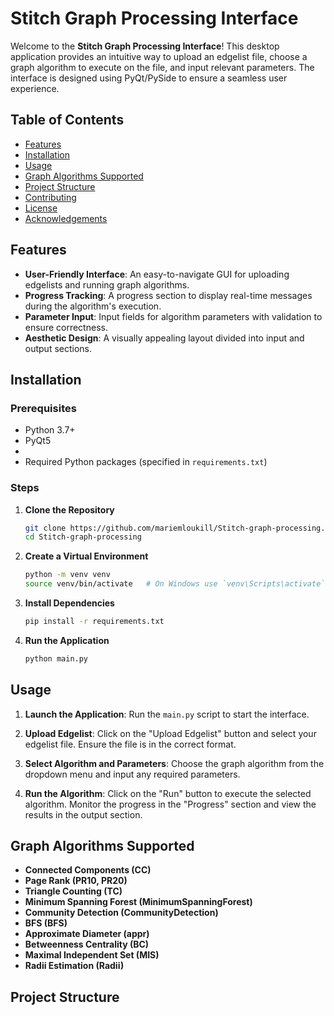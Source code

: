 # Stitch Graph Processing Interface

Welcome to the **Stitch Graph Processing Interface**! This desktop application provides an intuitive way to upload an edgelist file, choose a graph algorithm to execute on the file, and input relevant parameters. The interface is designed using PyQt/PySide to ensure a seamless user experience.

## Table of Contents

- [Features](#features)
- [Installation](#installation)
- [Usage](#usage)
- [Graph Algorithms Supported](#graph-algorithms-supported)
- [Project Structure](#project-structure)
- [Contributing](#contributing)
- [License](#license)
- [Acknowledgements](#acknowledgements)

## Features

- **User-Friendly Interface**: An easy-to-navigate GUI for uploading edgelists and running graph algorithms.
- **Progress Tracking**: A progress section to display real-time messages during the algorithm's execution.
- **Parameter Input**: Input fields for algorithm parameters with validation to ensure correctness.
- **Aesthetic Design**: A visually appealing layout divided into input and output sections.

## Installation

### Prerequisites

- Python 3.7+
- PyQt5
- 
- Required Python packages (specified in `requirements.txt`)

### Steps

1. **Clone the Repository**
    ```bash
    git clone https://github.com/mariemloukill/Stitch-graph-processing.git
    cd Stitch-graph-processing
    ```

2. **Create a Virtual Environment**
    ```bash
    python -m venv venv
    source venv/bin/activate   # On Windows use `venv\Scripts\activate`
    ```

3. **Install Dependencies**
    ```bash
    pip install -r requirements.txt
    ```

4. **Run the Application**
    ```bash
    python main.py
    ```

## Usage

1. **Launch the Application**:
    Run the `main.py` script to start the interface.

2. **Upload Edgelist**:
    Click on the "Upload Edgelist" button and select your edgelist file. Ensure the file is in the correct format.

3. **Select Algorithm and Parameters**:
    Choose the graph algorithm from the dropdown menu and input any required parameters.

4. **Run the Algorithm**:
    Click on the "Run" button to execute the selected algorithm. Monitor the progress in the "Progress" section and view the results in the output section.

## Graph Algorithms Supported

- **Connected Components (CC)**
- **Page Rank (PR10, PR20)**
- **Triangle Counting (TC)**
- **Minimum Spanning Forest (MinimumSpanningForest)**
- **Community Detection (CommunityDetection)**
- **BFS (BFS)**
- **Approximate Diameter (appr)**
- **Betweenness Centrality (BC)**
- **Maximal Independent Set (MIS)**
- **Radii Estimation (Radii)**

## Project Structure

